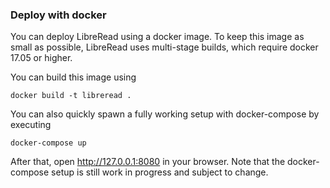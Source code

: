 ### Deploy with docker

You can deploy LibreRead using a docker image. To keep this image as small as possible, LibreRead uses multi-stage builds, which require docker 17.05 or higher.

You can build this image using

    docker build -t libreread .

You can also quickly spawn a fully working setup with docker-compose by executing

    docker-compose up

After that, open <http://127.0.0.1:8080> in your browser. Note that the docker-compose setup is still work in progress and subject to change.
